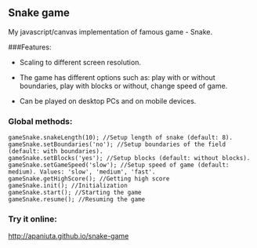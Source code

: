 ## Snake game
My javascript/canvas implementation of famous game - Snake.

###Features: 

- Scaling to different screen resolution.

- The game has different options such as: play with or without boundaries, play with blocks or without, change speed of game.

- Сan be played on desktop PCs and on mobile devices.

### Global methods: 

    gameSnake.snakeLength(10); //Setup length of snake (default: 8).
    gameSnake.setBoundaries('no'); //Setup boundaries of the field (default: with boundaries).
    gameSnake.setBlocks('yes'); //Setup blocks (default: without blocks).
    gameSnake.setGameSpeed('slow'); //Setup speed of game (default: medium). Values: 'slow', 'medium', 'fast'.
    gameSnake.getHighScore(); //Getting high score
    gameSnake.init(); //Initialization
    gameSnake.start(); //Starting the game
    gameSnake.resume(); //Resuming the game

### Try it online:
http://apaniuta.github.io/snake-game
